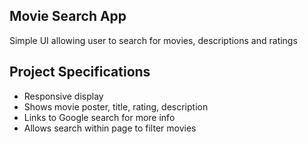 ## Movie Search App
Simple UI allowing user to search for movies, descriptions and ratings

## Project Specifications

- Responsive display 
- Shows movie poster, title, rating, description
- Links to Google search for more info
- Allows search within page to filter movies

